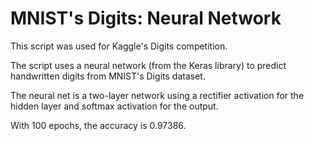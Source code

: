 # MNIST's Digits: Neural Network

This script was used for Kaggle's Digits competition.

The script uses a neural network (from the Keras library) to predict handwritten digits from MNIST's Digits dataset.

The neural net is a two-layer network using a rectifier activation for the hidden layer and softmax activation for the output.

With 100 epochs, the accuracy is 0.97386.
